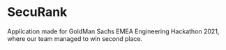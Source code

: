 # SecuRank

Application made for GoldMan Sachs EMEA Engineering Hackathon 2021,
where our team managed to win second place.
